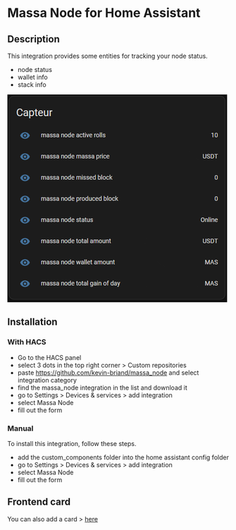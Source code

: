 # Massa Node for Home Assistant
## Description
This integration provides some entities for tracking your node status.
- node status
- wallet info
- stack info

![entities.png](entities.png)

## Installation

### With HACS
- Go to the HACS panel
- select 3 dots in the top right corner > Custom repositories
- paste https://github.com/kevin-briand/massa_node and select integration category
- find the massa_node integration in the list and download it
- go to Settings > Devices & services > add integration
- select Massa Node
- fill out the form

### Manual
To install this integration, follow these steps.
- add the custom_components folder into the home assistant config folder
- go to Settings > Devices & services > add integration
- select Massa Node
- fill out the form

## Frontend card
You can also add a card > [here](https://github.com/kevin-briand/HA-massa-node-card)
